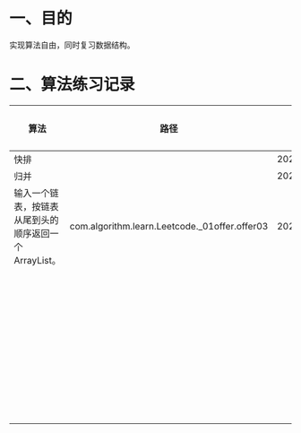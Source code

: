 # 一、目的

实现算法自由，同时复习数据结构。



# 二、算法练习记录

| 算法                                                  | 路径                                          | 日期       | 总次数 | 备注     |
| ----------------------------------------------------- | --------------------------------------------- | ---------- | ------ | -------- |
| 快排                                                  |                                               | 20211130_1 | 1      |          |
| 归并                                                  |                                               | 20211130_1 | 1      |          |
| 输入一个链表，按链表从尾到头的顺序返回一个ArrayList。 | com.algorithm.learn.Leetcode._01offer.offer03 | 20211130_1 | 1      | 递归、栈 |
|                                                       |                                               |            |        |          |
|                                                       |                                               |            |        |          |
|                                                       |                                               |            |        |          |
|                                                       |                                               |            |        |          |
|                                                       |                                               |            |        |          |
|                                                       |                                               |            |        |          |
|                                                       |                                               |            |        |          |
|                                                       |                                               |            |        |          |
|                                                       |                                               |            |        |          |
|                                                       |                                               |            |        |          |
|                                                       |                                               |            |        |          |
|                                                       |                                               |            |        |          |
|                                                       |                                               |            |        |          |
|                                                       |                                               |            |        |          |
|                                                       |                                               |            |        |          |
|                                                       |                                               |            |        |          |
|                                                       |                                               |            |        |          |
|                                                       |                                               |            |        |          |
|                                                       |                                               |            |        |          |
|                                                       |                                               |            |        |          |
|                                                       |                                               |            |        |          |
|                                                       |                                               |            |        |          |
|                                                       |                                               |            |        |          |
|                                                       |                                               |            |        |          |
|                                                       |                                               |            |        |          |
|                                                       |                                               |            |        |          |
|                                                       |                                               |            |        |          |
|                                                       |                                               |            |        |          |
|                                                       |                                               |            |        |          |
|                                                       |                                               |            |        |          |
|                                                       |                                               |            |        |          |
|                                                       |                                               |            |        |          |
|                                                       |                                               |            |        |          |
|                                                       |                                               |            |        |          |
|                                                       |                                               |            |        |          |
|                                                       |                                               |            |        |          |
|                                                       |                                               |            |        |          |
|                                                       |                                               |            |        |          |
|                                                       |                                               |            |        |          |
|                                                       |                                               |            |        |          |
|                                                       |                                               |            |        |          |
|                                                       |                                               |            |        |          |
|                                                       |                                               |            |        |          |
|                                                       |                                               |            |        |          |
|                                                       |                                               |            |        |          |
|                                                       |                                               |            |        |          |


